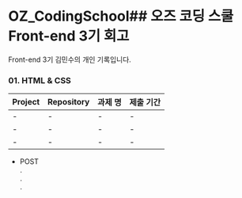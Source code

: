 # OZ_CodingSchool## 오즈 코딩 스쿨 Front-end 3기 회고
Front-end 3기 김민수의 개인 기록입니다.


### 01. HTML & CSS 
| Project | Repository | 과제 명 | 제출 기간 |
| --- | --- | --- | --- |
| - | - | - | - |
| - | - | - | - |
| - | - | - | - |

- POST <BR>.<br>.<br>.

